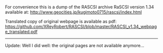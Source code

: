 For convenience this is a dump of the RASCSI archive RaSCSI version 1.34 available at:
http://www.geocities.jp/kugimoto0715/rascsi/index.html

Translated copy of original webpage is available as pdf:
https://github.com/XReyRobert/RASCSI/blob/master/RASCSI_v1.34_webpage_translated.pdf

------

Update: Well I did well: the original pages are not available anymore...
